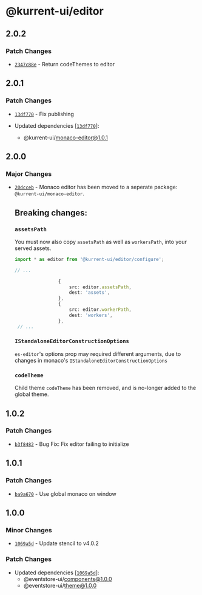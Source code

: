 # @kurrent-ui/editor

## 2.0.2

### Patch Changes

-   [`2347c88e`](https://github.com/EventStore/Design-System/commit/2347c88edb7c6d8f322ddc4ee81041468fe2d57c) - Return codeThemes to editor

## 2.0.1

### Patch Changes

-   [`13df770`](https://github.com/EventStore/Design-System/commit/13df7704117fdc1fc483bd2d3c05925e6229b061) - Fix publishing

-   Updated dependencies [[`13df770`](https://github.com/EventStore/Design-System/commit/13df7704117fdc1fc483bd2d3c05925e6229b061)]:
    -   @kurrent-ui/monaco-editor@1.0.1

## 2.0.0

### Major Changes

-   [`20dcceb`](https://github.com/EventStore/Design-System/commit/20dccebe11067986fd5eb31aa7f9e5bf03063017) - Monaco editor has been moved to a seperate package: `@kurrent-ui/monaco-editor`.

    ## Breaking changes:

    ### `assetsPath`

    You must now also copy `assetsPath` as well as `workersPath`, into your served assets.

    ```ts
    import * as editor from '@kurrent-ui/editor/configure';

    // ...

                    {
                        src: editor.assetsPath,
                        dest: 'assets',
                    },
                    {
                        src: editor.workerPath,
                        dest: 'workers',
                    },
     // ...
    ```

    ### `IStandaloneEditorConstructionOptions`

    `es-editor`'s options prop may required different arguments, due to changes in monaco's `IStandaloneEditorConstructionOptions`

    ### `codeTheme`

    Child theme `codeTheme` has been removed, and is no-longer added to the global theme.

## 1.0.2

### Patch Changes

-   [`b3f8482`](https://github.com/EventStore/Design-System/commit/b3f848276d9bb09cb69313c3bbee0f548a1eb641) - Bug Fix: Fix editor failing to initialize

## 1.0.1

### Patch Changes

-   [`ba9a670`](https://github.com/EventStore/Design-System/commit/ba9a6701c3b27cd516c12763bb5581c9fe8550ae) - Use global monaco on window

## 1.0.0

### Minor Changes

-   [`1069a5d`](https://github.com/EventStore/Design-System/commit/1069a5d3af7986c56fd616049402315a59bc438c) - Update stencil to v4.0.2

### Patch Changes

-   Updated dependencies [[`1069a5d`](https://github.com/EventStore/Design-System/commit/1069a5d3af7986c56fd616049402315a59bc438c)]:
    -   @eventstore-ui/components@1.0.0
    -   @eventstore-ui/theme@1.0.0
